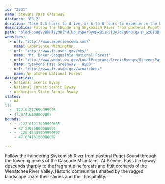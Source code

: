 ```yaml
---
id: "2231"
name: Stevens Pass Greenway
distance: "89.2"
duration: "Take 2.5 hours to drive, or 6 to 8 hours to experience the byway."
description: Follow the thundering Skykomish River from pastoral Puget Sound through the towering peaks of the Cascade Mountains. At Stevens Pass the byway descends sharply to the fragrant pine forests and fruit orchards of the Wenatchee River Valley. Historic communities shaped by the rugged landscape share their stories and their hospitality.
path: "olecHbougVvBkHlEyOH[hH{Up_@ypArQyn@xBiIRI|ByJdCgOnO{gA|@_GzB{QB]@WjAoIh@sF^_HNuICmK_@}No@{NIoK^cUbGavCzB{lAG_GUsDcBcO[eEMkDr@mr@DsLf@kJtWioCXeEFyBCiIyAuOqCq[_AuI{@eGc_@iwBoEcVoJaj@uBgLe@{C]yEKaHO_b@m@gIcA_I}EeYyC{MmFcWQ}BoI}pAyByZ{Fc{@{AoSCoJBqCPaFhA{JdJco@d@qHHmEKkvAPaEpB{Pj@mKHkb@EgCNuFT_Cj@eDl@{BfByErXcp@rJaVjJ_ZvB_FbB{E|E{KvIwS~BmGnNq\\fJgUzTuh@`BkElDqLnNak@zFuVdBgGzVedAbEoQn@eEn@cGJ_BRaHKuHWqGmFwvAQaDOmG]yHC{FPwDTiB~@mExAaEbBkCdBgBbBeAlAe@hCy@fAStBFbCv@zJnInCx@jCDdAKbAYdCsAxBaCtMuPxLaO~CgEh@aA|AyDjI}XxAgGbDcTpHiUZkBLuA?kDSgBe@}BwB}Fu@mDWkDAmAJmDf@yCx@sC|GcPxAeEhA{DNy@~@aJ|@gLJsC?mAcAeFoDoNm@oC[gDEoBJoCb@aG^kCZyAvAoChBeBrCeBxAsAz@yA|@{Bl@qDdAuJ|@sDhCgGrAgEzCuQp@{FJkFOeKDeADo@Jw@RwANu@Js@JcABs@@[?i@@i@CqAEiAGs@KkAS{A_@{AcA}CiAoBqFyHsAmCi@sB[qCKoDFeIRuFHaAh@mDhA_EvP{d@fD_JpFiLx@kCd@wBL}@DcCOiFyAaJMiAGiCDgMTgCh@qCbAcCnAeBxAsAbBq@lCe@rJeAdEs@|HsClLiFxJkChAe@t@y@d@_AbKcTfHkN`Pa^hCuG`BsCh@s@nBsBbFeCjImDfDuBbCkChSoXrE}F~f@ar@dHaKfJ_Mbf@_q@~b@sm@|ByErA{Ep@_E`BwLxAmFdBmDvAyB`\\kd@j@{Ah@wBfBaOZmBbAuE~AqEr@{A~@uAhBwB|GiG|A_Ch@mAfZc_AtN_c@lHiWbE}OpAaG`A_IVsF^oNn@{F^eB\\gAnEgJ|AkEbAmFzC}SpAcGj@kB|B{ElAeBvZ}XnB{B|@wAtA{ClA_DhAoF|Ic`@nCoJlCyFlAmB~AsBhL_MtAsBfBiDrCmHnEaQ\\_Bh@wENyDCgBOwDUoB}Eo[sAoHIeA?_HRiPCsE[{Cq@qD{AiGkGcU_AmGOkBMoCLsFdAgLlBqVjH}cAD{ABeAIoPIaE_@_^?gIxCgm@l@aKJkHi@qPgCad@aAiTs@eJo@oFsBoJcAwCqLcWwAoDi@mBq@}Dg@mEQsC?cHh@{Jp@}Dr@aCrEoKv@_Cx@gDZsCNgCBkDcDe|@aCyh@yAyc@_@{HA{Gw@gHq@yD}AmGu@uFW_FKcY@mINiElAgRRiLH{Lp@wX^cUl@kHbCwQR{DIyJHyD~@{JhCiSRgCTcH@wEkAom@YeD_AqSOoF?cBt@wQbAy\\RoBrLop@zJag@f@oEJ_GEyDy@mKqCgVqB{R_LwaAwAaIyHi]o@cEO_E^q^A{DJc@UcEm@iBc@gAk@m@o@g@q@_@s@A[C{@Be@BiAf@a@\\c@b@_AzAUh@Kz@Er@At@Fb@Al@FbXS~Di@`GUbEIdE?xFIzB_@~B{@fCmAjBy@p@_B`AmAd@cATiCVgGM_CQaDg@aQkDcCaAaK_HgCgCqKgMuOcSqJuJw@m@mK}F{IoGuQoN_@_@y@aBgBkGUoA_@sDWaJaAat@?}MMwCcAaNEoIDgBXwEn@}Ef@eChB_G~E}KjA{C~@cEJyA?{CUgCo@sCy@aB{DsG{C}Fm@{A}@_EkAuC{NaWaE{EoCiCyJsHoG}DcC{@wCy@aHy@gFCoB\\sCz@cGhCaHxB{JtBiCPkHLwCMcCm@uAk@yAqAsCuC}GaJ}FsJeImPyNcUsD}HuEyLy@uC}BsLwDmZOsC?cCHcCtCiTLmCEqF{C_[uBiK}CmJyDuNo@yCS{BE}Gz@wPRqBd@cCx@yCfAeC~AsC~@gAt]aYhCiDlAmCzJ}WbFmMx@mCZgBh@uFOwH?iHK}RNyE^aGd@gEfBmGCk@vBuCbGyGx@kAnAeDd@mBb@mBjHyb@jA{IFoF_@wFiAyEsAgCmA{A{HkG{A{Aw@mBo@eCa@sDGaHAoOMyDoAqNu@mFi@cCqHyWiCgI}@sFOsBEaD^mIHuD?wCOmCy@{EaCmIiAsFKeEEoRo@}FsAmGqAkDeCoEkFqI}FkK_F_IgAoCa@kCOmA?mEPgD|@gHDcBIsE_@cCy@qCeCiHkBsG_AeHOmCK}EDqCXaFRqBv@{E`AsDvHeUd@eB~@kFvB_Or@gGViDBmD_@uDc@qBk@aBqD{FuAqDqEeXi@eEU}DIyBB}Bx@_WGqBQ{B]gBe@_Bm@qA{BaCyBgAgGcBcBgAwA_BoAsCe@{Ag@kCQuC?iCt@yT?yEQ_Ba@oBu@_CgGuKu@yBiB_IgEwTYaCKeCD_HlCcg@z@sIXeB|AeGn@iB~DsI`BsFXuAZyERmQNsEd@cFdAgGlDoMrBsGfIkZxJw\\bB_H^mBlM{i@|A_GlDuLfLm_@pBgHlJkZ|GiUtIu]rEyRpFoTrDmQpHkYdDuNfAoIHgD?qCSyGu@qFaAiEoFwRkDiOa@kCm@cIIaC?oCLiETsDjFe`@tAoOhAuOfG{jAb@mGz@yGv@sCh@qAnAuBr@}@bDcCj]iUjD_DzCmA~EsAvAS|Ee@tMYnFD`y@fBjLl@hb@lDrDPhEYrA_@nAm@fDcC|C{CtBwA`AUrC_@bB?dOj@hEd@bj@rSrElBvC|@vCl@|IdCzH`BfIjA`I`B~RrG~PtDlDb@bDI`Cg@pAm@|AaAxAyA|EsIfLqU`BeCxCkDzHiHdAs@bGyCvA_@tASvZq@tg@{AdDE|BXpDrArIj@p[fG|HTx@AlC_@lAs@~@kAh@_AlFcPrByDlA{AxEyEfCeBtCsA~@?l@?fHx@|Ex@hADlAQx@UhCwBxA{BhAkCrAaCd@g@t@cBzD{GpAgB|@m@lCu@~LAbEKvEYdBUt@W|@m@lBcBbCcDxAwAtDmBdFaBrB_A~@KhB@|At@tBfBd@x@l@xAlAzEn@dBnDrFn@t@fBjAxH`B`DjAn@\\dI|GrBfAd@J^ApF_BvFsAnAe@lHuEvBeAhAI~FAlBWrBg@fH{BhQmA|C_BzAkAvAmBnCeGn@gAjH_GlBu@~NeCrHqBzFmBrGcErAe@~CKlBS|@SrCsB~Ai@~@ArCXrBd@bCKn@SfAy@dF_Gp@m@z@_@pEy@tBC`C^bDArCs@lLmFpFsF|@g@nHqCtHcEbCyB^o@lAmC`AyAlDmCpBgBd@s@~BaGfCmIZyBFeAD{GE{J@mM[uCcCoOoA{FkCmIy@mEK_Bc@eC{@aDm@mA}AeCg@_BIy@OsBFsCvBsLXuBHkDS}CeAqEwCuJeAqCgEyN}BcF{NqW}EwJaMsXsL_ZkBgGm@cJH}Fx@gE^uA~CyJzE{PdNme@xBuGvE{JhAyCrBaH|CgObCuItCoHlCsF~c@gu@l@uAj@sB|A_Lb@{BjAqDr@oAtA_CvBwAxAm@fDk@zKNvLh@b@AbDmAjA_A|A_Cl@{AtByIhBeE`BaCzAgApWoOnEkEp@_AtAiCn`@i{@bUgf@tNo[h@gAd@k@tGcNtDkG`HiItGsFxAgBfG_KpO}XhU}k@lTum@xAkFrBmI|AcIj@gEbAaKbAiSHwC@wKQgJeF_gAcCcp@O{JRaOd@oKNiBlAuKr@cFdBgJdLk_@jK}[tAgF|BoJvBsNzCk`@\\{C^gBx@kC~@mBpHiIbBeDr@mCXsC@wFYgDwGoi@[sKJaH|@oIr@gElIwa@j@{Bl@eBx@gBfMoU"
websites:
  - url: "http://www.experiencewa.com/"
    name: Experience Washington
  - url: "http://www.fs.usda.gov/mbs/"
    name: "Mt. Baker-Snoqualmie National Forest"
  - url: "http://www.wsdot.wa.gov/LocalPrograms/ScenicByways/StevensPass.htm"
    name: "Stevens Pass Greenway - WSDOT"
  - url: "http://www.fs.usda.gov/wenatchee/"
    name: Wenatchee National Forest
designations:
  - National Scenic Byway
  - National Forest Scenic Byway
  - Washington State Scenic Byway
states:
  - WA
ll:
  - -122.01217699999995
  - 47.87416100000007
bounds:
  - - -122.01217699999995
    - 47.52076000000005
  - - -120.45439899999997
    - 47.87416100000007

---
```


Follow the thundering Skykomish River from pastoral Puget Sound through the towering peaks of the Cascade Mountains. At Stevens Pass the byway descends sharply to the fragrant pine forests and fruit orchards of the Wenatchee River Valley. Historic communities shaped by the rugged landscape share their stories and their hospitality.
